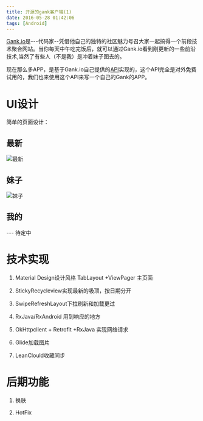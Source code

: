 ```yaml
---
title: 开源的gank客户端(1)
date: 2016-05-28 01:42:06
tags: [Android]
---
```


[Gank.io](http：//gank.io)是---代码家--凭借他自己的独特的社区魅力号召大家一起搞得一个前段技术聚合网站。当你每天中午吃完饭后，就可以通过Gank.io看到刚更新的一些前沿技术,当然了有些人（不是我）是冲着妹子图去的。


现在那么多APP，是基于Gank.io自己提供的[API](http://gank.io/api)实现的，这个API完全是对外免费试用的，我们也来使用这个API来写一个自己的Gank的APP。

# UI设计

简单的页面设计：  
   
## 最新
 ![最新](http://7xj9f0.com1.z0.glb.clouddn.com/QQ20160528-1.png)

## 妹子
 ![妹子](http://7xj9f0.com1.z0.glb.clouddn.com/QQ20160528-2.png)   

## 我的
 --- 待定中

# 技术实现

1. Material Design设计风格
TabLayout +ViewPager  主页面

2. StickyRecycleview实现最新的吸顶，按日期分开

3. SwipeRefreshLayout下拉刷新和加载更过

4. RxJava/RxAndroid 用到响应的地方

5. OkHttpclient + Retrofit +RxJava  实现网络请求

6. Glide加载图片

7. LeanClould收藏同步

# 后期功能

1. 换肤

2. HotFix








